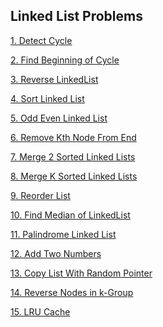 ## Linked List Problems 

[1. Detect Cycle](https://leetcode.com/problems/linked-list-cycle/)

[2. Find Beginning of Cycle](https://leetcode.com/problems/linked-list-cycle-ii/)

[3. Reverse LinkedList](https://leetcode.com/problems/reverse-linked-list/)

[4. Sort Linked List]()

[5. Odd Even Linked List](https://leetcode.com/problems/odd-even-linked-list/)


[6. Remove Kth Node From End](https://leetcode.com/problems/remove-nth-node-from-end-of-list/)

[7. Merge 2 Sorted Linked Lists](https://leetcode.com/problems/merge-two-sorted-lists/)

[8. Merge K Sorted Linked Lists](https://leetcode.com/problems/merge-k-sorted-lists/)

[9. Reorder List](https://leetcode.com/problems/reorder-list/)

[10. Find Median of LinkedList]()

[11. Palindrome Linked List](https://leetcode.com/problems/palindrome-linked-list/)

[12. Add Two Numbers](https://leetcode.com/problems/add-two-numbers/)

[13. Copy List With Random Pointer](https://leetcode.com/problems/copy-list-with-random-pointer/)

[14. Reverse Nodes in k-Group](https://leetcode.com/problems/reverse-nodes-in-k-group/)

[15. LRU Cache](https://leetcode.com/problems/lru-cache/)